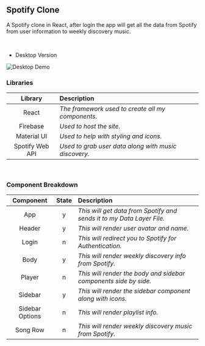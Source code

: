 ## Spotify Clone

A Spotify clone in React, after login the app will get all the data from Spotify from user information to weekly discovery music.


<br>

- Desktop Version

![Desktop Demo](https://res.cloudinary.com/anthony-dev/image/upload/v1602348995/Screen_Shot_2020-10-10_at_12.55.33_PM_gtpdna.png)


### Libraries

|     Library      | Description                                |
| :--------------: | :----------------------------------------- |
|   React    | _The framework used to create all my components._ |
|   Firebase   | _Used to host the site._ |
|   Material UI   | _Used to help with styling and icons._ |
|   Spotify Web API   | _Used to grab user data along with music discovery._ |

<br>

### Component Breakdown

|  Component   | State | Description                                                      |
| :----------: | :---: | :--------------------------------------------------------------- |
|    App       |   y   | _This will get data from Spotify and sends it to my Data Layer File._ |
|    Header    |   y   | _This will render user avatar and name._ |
|    Login     |   n   | _This will redirect you to Spotify for Authentication._ |
|    Body      |   y   | _This will render weekly discovery info from Spotify._ |
|    Player    |   n   | _This will render the body and sidebar components side by side._ |
|    Sidebar   |   y   | _This will render the sidebar component along with icons._ |
|    Sidebar Options      |   n   | _This will render playlist info._ |
|    Song Row      |   n   | _This will render weekly discovery music from Spotify._ |